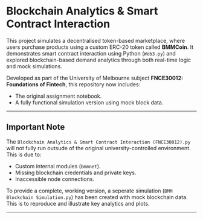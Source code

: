# Blockchain Analytics & Smart Contract Interaction

This project simulates a decentralised token-based marketplace, where users purchase products using a custom ERC-20 token called **BMMCoin**. It demonstrates smart contract interaction using Python (`Web3.py`) and explored blockchain-based demand analytics through both real-time logic and mock simulations.

Developed as part of the University of Melbourne subject **FNCE30012: Foundations of Fintech**, this repository now includes:
- The original assignment notebook.
- A fully functional simulation version using mock block data.

---

## Important Note
The `Blockchain Analytics & Smart Contract Interaction (FNCE30012).py` will not fully run outsude of the original university-controlled environment.
This is due to:
- Custom internal modules (`bmmnet`).
- Missing blockchain credentials and private keys.
- Inaccessible node connections.

To provide a complete, working version, a seperate simulation (`BMM Blockchain Simulation.py`) has been created with mock blockchain data. This is to reproduce and illustrate key analytics and plots.

---
